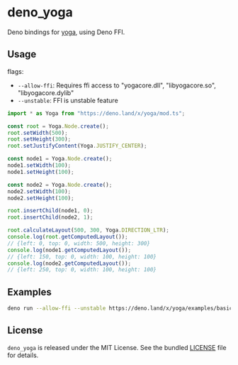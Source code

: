 # deno_yoga

Deno bindings for [yoga](https://github.com/facebook/yoga), using Deno FFI.

## Usage

flags:

- `--allow-ffi`: Requires ffi access to "yogacore.dll", "libyogacore.so", "libyogacore.dylib"
- `--unstable`: FFI is unstable feature

```ts
import * as Yoga from "https://deno.land/x/yoga/mod.ts";

const root = Yoga.Node.create();
root.setWidth(500);
root.setHeight(300);
root.setJustifyContent(Yoga.JUSTIFY_CENTER);

const node1 = Yoga.Node.create();
node1.setWidth(100);
node1.setHeight(100);

const node2 = Yoga.Node.create();
node2.setWidth(100);
node2.setHeight(100);

root.insertChild(node1, 0);
root.insertChild(node2, 1);

root.calculateLayout(500, 300, Yoga.DIRECTION_LTR);
console.log(root.getComputedLayout());
// {left: 0, top: 0, width: 500, height: 300}
console.log(node1.getComputedLayout());
// {left: 150, top: 0, width: 100, height: 100}
console.log(node2.getComputedLayout());
// {left: 250, top: 0, width: 100, height: 100}
```

## Examples

```bash
deno run --allow-ffi --unstable https://deno.land/x/yoga/examples/basic.ts
```

## License

`deno_yoga` is released under the MIT License. See the bundled [LICENSE](./LICENSE) file for details.
